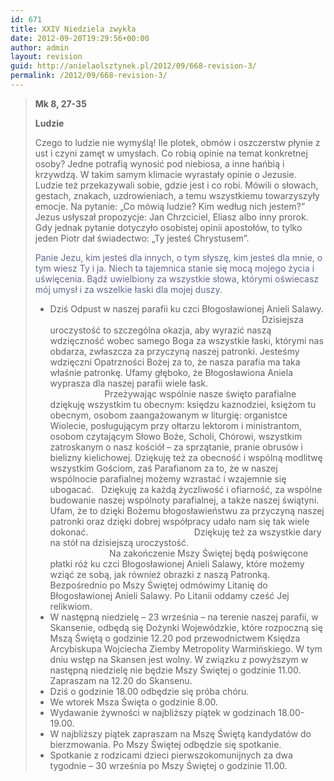 ```yaml
---
id: 671
title: XXIV Niedziela zwykła
date: 2012-09-20T19:29:56+00:00
author: admin
layout: revision
guid: http://anielaolsztynek.pl/2012/09/668-revision-3/
permalink: /2012/09/668-revision-3/
---
```

> **Mk 8, 27-35**
> 
> **Ludzie**
> 
> Czego to ludzie nie wymyślą! Ile plotek, obmów i oszczerstw płynie z ust i czyni zamęt w umysłach. Co robią opinie na temat konkretnej osoby? Jedne potrafią wynosić pod niebiosa, a inne hańbią i krzywdzą. W takim samym klimacie wyrastały opinie o Jezusie. Ludzie też przekazywali sobie, gdzie jest i co robi. Mówili o słowach, gestach, znakach, uzdrowieniach, a temu wszystkiemu towarzyszyły emocje. Na pytanie: &#8222;Co mówią ludzie? Kim według nich jestem?&#8221; Jezus usłyszał propozycje: Jan Chrzciciel, Eliasz albo inny prorok. Gdy jednak pytanie dotyczyło osobistej opinii apostołów, to tylko jeden Piotr dał świadectwo: &#8222;Ty jesteś Chrystusem&#8221;.
> 
> <span style="color: #666699;">Panie Jezu, kim jesteś dla innych, o tym słyszę, kim jesteś dla mnie, o tym wiesz Ty i ja. Niech ta tajemnica stanie się mocą mojego życia i uświęcenia. Bądź uwielbiony za wszystkie słowa, którymi oświecasz mój umysł i za wszelkie łaski dla mojej duszy.</span>
> 
>   * <span style="font-style: normal;">Dziś Odpust w naszej parafii ku czci Błogosławionej Anieli Salawy.                                                                                       Dzisiejsza uroczystość to szczególna okazja, aby wyrazić naszą wdzięczność wobec samego Boga za wszystkie łaski, którymi nas obdarza, zwłaszcza za przyczyną naszej patronki. Jesteśmy wdzięczni Opatrzności Bożej za to, że nasza parafia ma taka właśnie patronkę. Ufamy głęboko, że Błogosławiona Aniela wyprasza dla naszej parafii wiele łask.                                                                     Przeżywając wspólnie nasze święto parafialne dziękuję wszystkim tu obecnym: księdzu kaznodziei, księżom tu obecnym, osobom zaangażowanym w liturgię: organistce Wiolecie, posługującym przy ołtarzu lektorom i ministrantom, osobom czytającym Słowo Boże, Scholi, Chórowi, wszystkim zatroskanym o nasz kościół &#8211; za sprzątanie, pranie obrusów i bielizny kielichowej. Dziękuję też za obecność i wspólną modlitwę wszystkim Gościom, zaś Parafianom za to, że w naszej wspólnocie parafialnej możemy wzrastać i wzajemnie się ubogacać.   Dziękuję za każdą życzliwość i ofiarność, za wspólne budowanie naszej wspólnoty parafialnej, a także naszej świątyni. Ufam, że to dzięki Bożemu błogosławieństwu za przyczyną naszej patronki oraz dzięki dobrej współpracy udało nam się tak wiele dokonać.                                           Dziękuję też za wszystkie dary na stół na dzisiejszą uroczystość.                                                                               Na zakończenie Mszy Świętej będą poświęcone płatki róż ku czci Błogosławionej Anieli Salawy, które możemy wziąć ze sobą, jak również obrazki z naszą Patronką.         Bezpośrednio po Mszy Świętej odmówimy Litanię do Błogosławionej Anieli Salawy. Po Litanii oddamy cześć Jej relikwiom.</span>
>   * <span style="font-style: normal;">W następną niedzielę &#8211; 23 września &#8211; na terenie naszej parafii, w Skansenie, odbędą się Dożynki Wojewódzkie, które rozpoczną się Mszą Świętą o godzinie 12.20 pod przewodnictwem Księdza Arcybiskupa Wojciecha Ziemby Metropolity Warmińskiego. W tym dniu wstęp na Skansen jest wolny. W związku z powyższym w następną niedzielę nie będzie Mszy Świętej o godzinie 11.00. Zapraszam na 12.20 do Skansenu.</span>
>   * <span style="font-style: normal;">Dziś o godzinie 18.00 odbędzie się próba chóru.</span>
>   * <span style="font-style: normal;">We wtorek Msza Święta o godzinie 8.00.</span>
>   * <span style="font-style: normal;">Wydawanie żywności w najbliższy piątek w godzinach 18.00-19.00.</span>
>   * <span style="font-style: normal;">W najbliższy piątek zapraszam na Mszę Świętą kandydatów do bierzmowania. Po Mszy Świętej odbędzie się spotkanie.</span>
>   * <span style="font-style: normal;">Spotkanie z rodzicami dzieci pierwszokomunijnych za dwa tygodnie &#8211; 30 września po Mszy Świętej o godzinie 11.00.</span>